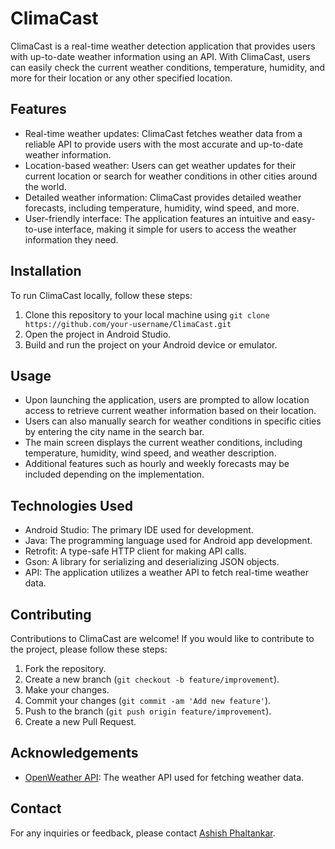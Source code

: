 # ClimaCast

ClimaCast is a real-time weather detection application that provides users with up-to-date weather information using an API. With ClimaCast, users can easily check the current weather conditions, temperature, humidity, and more for their location or any other specified location.

## Features

- Real-time weather updates: ClimaCast fetches weather data from a reliable API to provide users with the most accurate and up-to-date weather information.
- Location-based weather: Users can get weather updates for their current location or search for weather conditions in other cities around the world.
- Detailed weather information: ClimaCast provides detailed weather forecasts, including temperature, humidity, wind speed, and more.
- User-friendly interface: The application features an intuitive and easy-to-use interface, making it simple for users to access the weather information they need.

## Installation

To run ClimaCast locally, follow these steps:

1. Clone this repository to your local machine using `git clone https://github.com/your-username/ClimaCast.git`
2. Open the project in Android Studio.
3. Build and run the project on your Android device or emulator.

## Usage

- Upon launching the application, users are prompted to allow location access to retrieve current weather information based on their location.
- Users can also manually search for weather conditions in specific cities by entering the city name in the search bar.
- The main screen displays the current weather conditions, including temperature, humidity, wind speed, and weather description.
- Additional features such as hourly and weekly forecasts may be included depending on the implementation.

## Technologies Used

- Android Studio: The primary IDE used for development.
- Java: The programming language used for Android app development.
- Retrofit: A type-safe HTTP client for making API calls.
- Gson: A library for serializing and deserializing JSON objects.
- API: The application utilizes a weather API to fetch real-time weather data.

## Contributing

Contributions to ClimaCast are welcome! If you would like to contribute to the project, please follow these steps:

1. Fork the repository.
2. Create a new branch (`git checkout -b feature/improvement`).
3. Make your changes.
4. Commit your changes (`git commit -am 'Add new feature'`).
5. Push to the branch (`git push origin feature/improvement`).
6. Create a new Pull Request.


## Acknowledgements

- [OpenWeather API](https://openweathermap.org/api): The weather API used for fetching weather data.


## Contact

For any inquiries or feedback, please contact [Ashish Phaltankar](phaltankarashish7@example.com).

